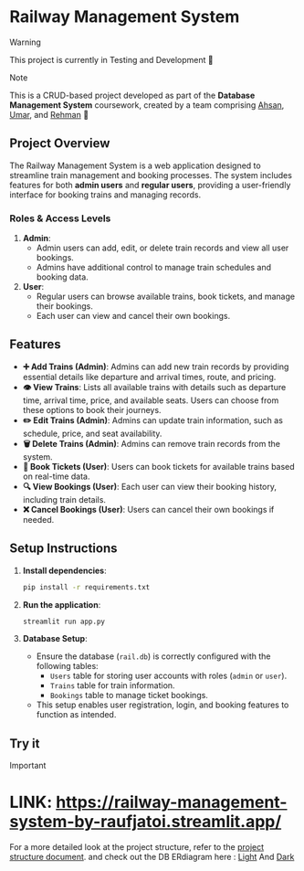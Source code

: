 # Railway Management System

> [!WARNING]
> This project is currently in Testing and Development 🙂

> [!NOTE]
> This is a CRUD-based project developed as part of the **Database Management System** coursework, created by a team comprising [Ahsan](https://github.com/MrAhsan777), [Umar](https://github.com/Umarkeerio), and [Rehman](#) 🐘

## Project Overview
The Railway Management System is a web application designed to streamline train management and booking processes. The system includes features for both **admin users** and **regular users**, providing a user-friendly interface for booking trains and managing records.

### Roles & Access Levels
1. **Admin**:
   - Admin users can add, edit, or delete train records and view all user bookings.
   - Admins have additional control to manage train schedules and booking data.
2. **User**:
   - Regular users can browse available trains, book tickets, and manage their bookings.
   - Each user can view and cancel their own bookings.

## Features

- **➕ Add Trains (Admin)**: Admins can add new train records by providing essential details like departure and arrival times, route, and pricing.
- **👁️ View Trains**: Lists all available trains with details such as departure time, arrival time, price, and available seats. Users can choose from these options to book their journeys.
- **✏️ Edit Trains (Admin)**: Admins can update train information, such as schedule, price, and seat availability.
- **🗑️ Delete Trains (Admin)**: Admins can remove train records from the system.
- **📅 Book Tickets (User)**: Users can book tickets for available trains based on real-time data.
- **🔍 View Bookings (User)**: Each user can view their booking history, including train details.
- **❌ Cancel Bookings (User)**: Users can cancel their own bookings if needed.

## Setup Instructions

1. **Install dependencies**:
    ```bash
    pip install -r requirements.txt
    ```

2. **Run the application**:
    ```bash
    streamlit run app.py
    ```

3. **Database Setup**:
    - Ensure the database (`rail.db`) is correctly configured with the following tables:
        - `Users` table for storing user accounts with roles (`admin` or `user`).
        - `Trains` table for train information.
        - `Bookings` table to manage ticket bookings.
    - This setup enables user registration, login, and booking features to function as intended.

## Try it 

> [!IMPORTANT]
> # LINK: https://railway-management-system-by-raufjatoi.streamlit.app/

For a more detailed look at the project structure, refer to the [project structure document](https://github.com/Raufjatoi/Railway-Management-System/blob/main/struture.txt). and check out the DB ERdiagram here : 
[Light](https://github.com/Raufjatoi/Railway-Management-System/blob/main/ErDiagram_L.png) And [Dark](https://github.com/Raufjatoi/Railway-Management-System/blob/main/ErDiagram_D.png)     
